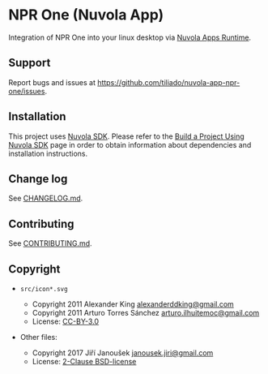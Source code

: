 NPR One (Nuvola App)
==================

Integration of NPR One into your linux desktop via
[Nuvola Apps Runtime](https://github.com/tiliado/nuvolaruntime).
 
Support
-------

Report bugs and issues at <https://github.com/tiliado/nuvola-app-npr-one/issues>.

Installation
------------

This project uses [Nuvola SDK](https://github.com/tiliado/nuvolasdk#create-new-project). Please refer to
the [Build a Project Using Nuvola SDK](https://github.com/tiliado/nuvolasdk#build-a-project-using-nuvola-sdk)
page in order to obtain information about dependencies and installation instructions.

Change log
----------

See [CHANGELOG.md](./CHANGELOG.md).

Contributing
------------

See [CONTRIBUTING.md](./CONTRIBUTING.md).

Copyright
---------

  - `src/icon*.svg`
    + Copyright 2011 Alexander King <alexanderddking@gmail.com>
    + Copyright 2011 Arturo Torres Sánchez <arturo.ilhuitemoc@gmail.com>
    + License: [CC-BY-3.0](./LICENSE-CC-BY.txt)

  - Other files:
    + Copyright 2017 Jiří Janoušek <janousek.jiri@gmail.com>
    + License: [2-Clause BSD-license](./LICENSE-BSD.txt)
